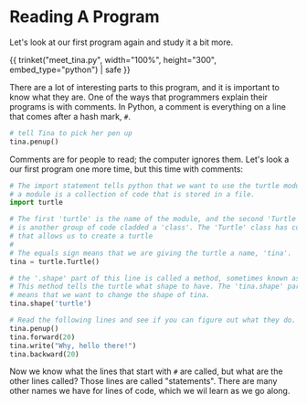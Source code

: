# Reading A Program

Let's look at our first program again and study it a bit more.  

{{ trinket("meet_tina.py", width="100%", height="300", embed_type="python") | safe }}

There are a lot of interesting parts to this program, and it is important to know what they are. One of the ways that programmers explain their programs
is with comments. In Python, a comment is everything on a line that comes after
a hash mark, `#`. 

```python
# tell Tina to pick her pen up
tina.penup()
```

Comments are for people to read; the computer ignores them. Let's
look a our first program one more time, but this time with comments: 

```python
# The import statement tells python that we want to use the turtle module.
# a module is a collection of code that is stored in a file.
import turtle

# The first 'turtle' is the name of the module, and the second 'Turtle'
# is another group of code cladded a 'class'. The 'Turtle' class has code
# that allows us to create a turtle
#
# The equals sign means that we are giving the turtle a name, 'tina'.
tina = turtle.Turtle()

# the '.shape' part of this line is called a method, sometimes known as a function.
# This method tells the turtle what shape to have. The 'tina.shape' part
# means that we want to change the shape of tina.
tina.shape('turtle')

# Read the following lines and see if you can figure out what they do.
tina.penup()
tina.forward(20)
tina.write("Why, hello there!")
tina.backward(20)
```

Now we know what the lines that start with `#` are called, but what are the
other lines called? Those lines are called "statements". There are many other
names we have for lines of code, which we wil learn as we go along. 
